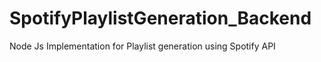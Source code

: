 # SpotifyPlaylistGeneration_Backend
Node Js Implementation for Playlist generation using Spotify API
